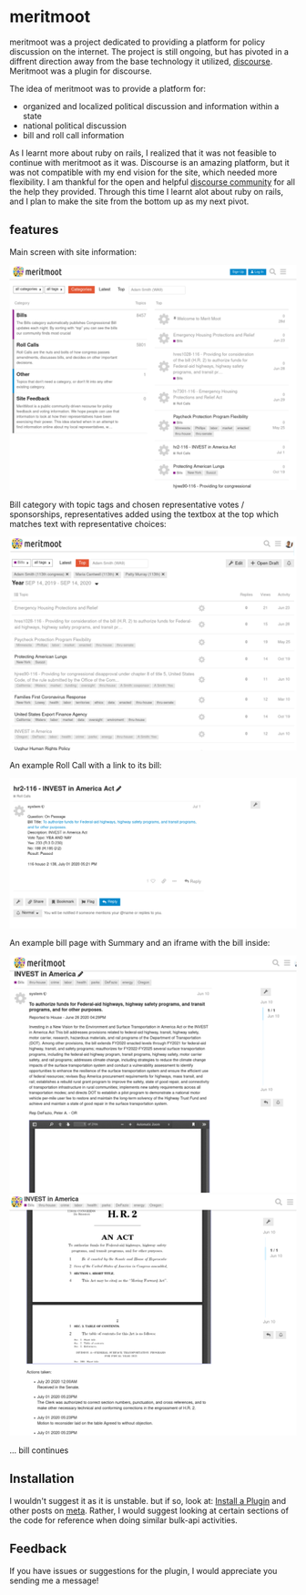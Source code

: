 # meritmoot

meritmoot was a project dedicated to providing a platform for policy discussion on the internet. The project is still ongoing, but has pivoted in a diffrent direction away from the base technology it utilized, [discourse](https://www.discourse.org/). Meritmoot was a plugin for discourse.

The idea of meritmoot was to provide a platform for:
  - organized and localized political discussion and information within a state
  - national political discussion
  - bill and roll call information
  
As I learnt more about ruby on rails, I realized that it was not feasible to continue with meritmoot as it was. Discourse is an amazing platform, but it was not compatible with my end vision for the site, which needed more flexibility. I am thankful for the open and helpful [discourse community](meta.discourse.org) for all the help they provided. Through this time I learnt alot about ruby on rails, and I plan to make the site from the bottom up as my next pivot.

## features
Main screen with site information:

![main](.front_page.png)

Bill category with topic tags and chosen representative votes / sponsorships, representatives added using the textbox at the top which matches text with representative choices:

![Screenshot](.bills.png)

An example Roll Call with a link to its bill:

![Screenshot](.a_roll_call.png)

An example bill page with Summary and an iframe with the bill inside:

![Screenshot](.a_bill.png)
![Screenshot](.a_bill_2.png)

... bill continues

## Installation

I wouldn't suggest it as it is unstable. but if so, look at: [Install a Plugin](https://meta.discourse.org/t/install-a-plugin/19157) and other posts on [meta](meta.discourse.org). Rather, I would suggest looking at certain sections of the code for reference when doing similar bulk-api activities.

## Feedback

If you have issues or suggestions for the plugin, I would appreciate you sending me a message!
